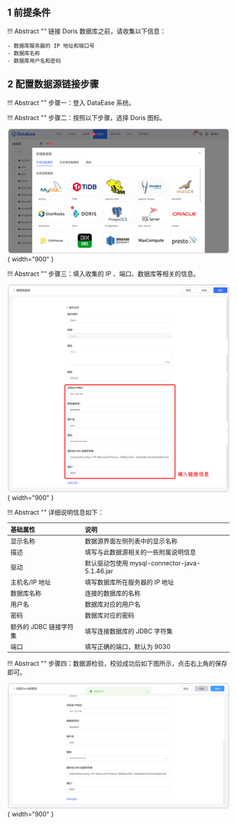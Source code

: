 ## 1 前提条件

!!! Abstract ""
    链接 Doris 数据库之前，请收集以下信息：

    - 数据库服务器的 IP 地址和端口号
    - 数据库名称
    - 数据库用户名和密码

## 2 配置数据源链接步骤

!!! Abstract ""
    步骤一：登入 DataEase 系统。

!!! Abstract ""
    步骤二：按照以下步骤，选择 Doris 图标。

![Doris](../../img/datasource_configuration/Doris1.png){ width="900" }

!!! Abstract ""
    步骤三：填入收集的 IP 、端口、数据库等相关的信息。

![Doris](../../img/datasource_configuration/Doris2.png){ width="900" }

!!! Abstract ""
    详细说明信息如下：

| 基础属性             | 说明                                      |
|:-----------------|:----------------------------------------|
| 显示名称             | 数据源界面左侧列表中的显示名称                         |   
| 描述               | 填写与此数据源相关的一些附属说明信息                      |
| 驱动               | 默认驱动包使用 mysql-connector-java-5.1.46.jar |
| 主机名/IP 地址        | 填写数据库所在服务器的 IP 地址                       |
| 数据库名称            | 连接的数据库的名称                               |
| 用户名              | 数据库对应的用户名                               |
| 密码               | 数据库对应的密码                                |
| 额外的 JDBC 链接字符集   | 填写连接数据库的 JDBC 字符集                       |
| 端口               | 填写正确的端口，默认为 9030                        |

!!! Abstract ""
    步骤四：数据源检验，校验成功后如下图所示，点击右上角的保存即可。

![Doris](../../img/datasource_configuration/Doris3.png){ width="900" }

